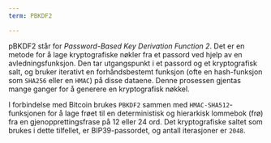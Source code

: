 ```yaml
---
term: PBKDF2

---
```

pBKDF2 står for *Password-Based Key Derivation Function 2*. Det er en metode for å lage kryptografiske nøkler fra et passord ved hjelp av en avledningsfunksjon. Den tar utgangspunkt i et passord og et kryptografisk salt, og bruker iterativt en forhåndsbestemt funksjon (ofte en hash-funksjon som `SHA256` eller en `HMAC`) på disse dataene. Denne prosessen gjentas mange ganger for å generere en kryptografisk nøkkel.

I forbindelse med Bitcoin brukes `PBKDF2` sammen med `HMAC-SHA512`-funksjonen for å lage frøet til en deterministisk og hierarkisk lommebok (frø) fra en gjenopprettingsfrase på 12 eller 24 ord. Det kryptografiske saltet som brukes i dette tilfellet, er BIP39-passordet, og antall iterasjoner er `2048`.